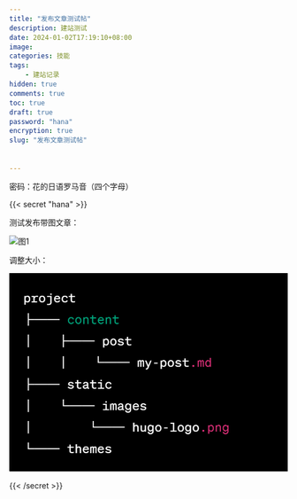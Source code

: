 ```yaml
---
title: "发布文章测试帖"
description: 建站测试
date: 2024-01-02T17:19:10+08:00
image: 
categories: 技能
tags: 
    - 建站记录
hidden: true
comments: true
toc: true
draft: true
password: "hana"
encryption: true 
slug: "发布文章测试帖"


---
```


密码：花的日语罗马音（四个字母）

<!--more-->

{{< secret "hana" >}}


<!-- 这里放置需要加密的内容 -->

测试发布带图文章：

![图1](/blog/myblog/static/img/1.png)

调整大小：

<img src="/images/1.png" alt="Alt Text" style="width: 600px; height: auto;">



{{< /secret >}}


